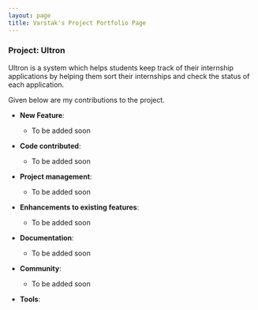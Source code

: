 ```yaml
---
layout: page
title: Varstak's Project Portfolio Page
---
```


### Project: Ultron

Ultron is a system which helps students keep track of their internship applications by helping them 
sort their internships and check the status of each application. 

Given below are my contributions to the project.

* **New Feature**:
    * To be added soon

* **Code contributed**: 
    * To be added soon

* **Project management**:
    * To be added soon

* **Enhancements to existing features**:
    * To be added soon

* **Documentation**:
    * To be added soon

* **Community**:
    * To be added soon

* **Tools**:

